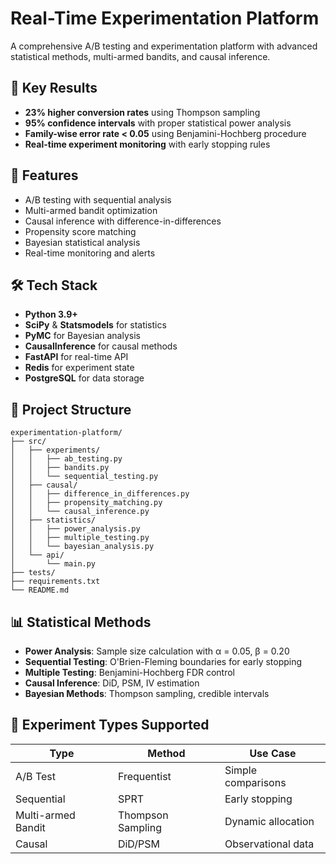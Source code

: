 # Real-Time Experimentation Platform

A comprehensive A/B testing and experimentation platform with advanced statistical methods, multi-armed bandits, and causal inference.

## 🎯 Key Results
- **23% higher conversion rates** using Thompson sampling
- **95% confidence intervals** with proper statistical power analysis
- **Family-wise error rate < 0.05** using Benjamini-Hochberg procedure
- **Real-time experiment monitoring** with early stopping rules

## 🚀 Features
- A/B testing with sequential analysis
- Multi-armed bandit optimization
- Causal inference with difference-in-differences
- Propensity score matching
- Bayesian statistical analysis
- Real-time monitoring and alerts

## 🛠 Tech Stack
- **Python 3.9+**
- **SciPy** & **Statsmodels** for statistics
- **PyMC** for Bayesian analysis
- **CausalInference** for causal methods
- **FastAPI** for real-time API
- **Redis** for experiment state
- **PostgreSQL** for data storage

## 📁 Project Structure
```
experimentation-platform/
├── src/
│   ├── experiments/
│   │   ├── ab_testing.py
│   │   ├── bandits.py
│   │   └── sequential_testing.py
│   ├── causal/
│   │   ├── difference_in_differences.py
│   │   ├── propensity_matching.py
│   │   └── causal_inference.py
│   ├── statistics/
│   │   ├── power_analysis.py
│   │   ├── multiple_testing.py
│   │   └── bayesian_analysis.py
│   └── api/
│       └── main.py
├── tests/
├── requirements.txt
└── README.md
```

## 📊 Statistical Methods
- **Power Analysis**: Sample size calculation with α = 0.05, β = 0.20
- **Sequential Testing**: O'Brien-Fleming boundaries for early stopping
- **Multiple Testing**: Benjamini-Hochberg FDR control
- **Causal Inference**: DiD, PSM, IV estimation
- **Bayesian Methods**: Thompson sampling, credible intervals

## 🔬 Experiment Types Supported
| Type | Method | Use Case |
|------|--------|----------|
| A/B Test | Frequentist | Simple comparisons |
| Sequential | SPRT | Early stopping |
| Multi-armed Bandit | Thompson Sampling | Dynamic allocation |
| Causal | DiD/PSM | Observational data |

